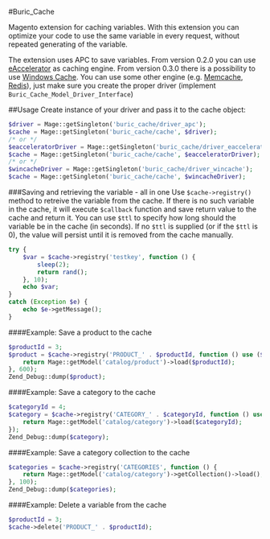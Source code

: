 #Buric_Cache

Magento extension for caching variables.
With this extension you can optimize your code to use the same variable in every request, 
without repeated generating of the variable.

The extension uses APC to save variables.
From version 0.2.0 you can use [eAccelerator](http://eaccelerator.net/) as caching engine.
From version 0.3.0 there is a possibility to use [Windows Cache](http://us1.php.net/manual/en/book.wincache.php).
You can use some other engine (e.g. [Memcache](http://www.php.net/memcache), [Redis](http://redis.io/)), just make sure you create the proper driver (implement ``Buric_Cache_Model_Driver_Interface``)

##Usage
Create instance of your driver and pass it to the cache object:
```php
$driver = Mage::getSingleton('buric_cache/driver_apc');
$cache = Mage::getSingleton('buric_cache/cache', $driver);
/* or */
$eacceleratorDriver = Mage::getSingleton('buric_cache/driver_eaccelerator');
$cache = Mage::getSingleton('buric_cache/cache', $eacceleratorDriver);
/* or */
$wincacheDriver = Mage::getSingleton('buric_cache/driver_wincache');
$cache = Mage::getSingleton('buric_cache/cache', $wincacheDriver);
```
###Saving and retrieving the variable - all in one
Use ``$cache->registry()`` method to retreive the variable from the cache. If there is no such variable in the cache, it will execute ``$callback`` function and save return value to the cache and return it. You can use ``$ttl`` to specify how long should the variable be in the cache (in seconds). If no ``$ttl`` is supplied (or if the ``$ttl`` is 0), the value will persist until it is removed from the cache manually.

```php
try {
    $var = $cache->registry('testkey', function () {
        sleep(2);
        return rand();
    }, 10);
    echo $var;
}
catch (Exception $e) {
    echo $e->getMessage();
}
```
####Example: Save a product to the cache
```php
$productId = 3;
$product = $cache->registry('PRODUCT_' . $productId, function () use ($productId) {
    return Mage::getModel('catalog/product')->load($productId);
}, 600);
Zend_Debug::dump($product);
```
####Example: Save a category to the cache
```php
$categoryId = 4;
$category = $cache->registry('CATEGORY_' . $categoryId, function () use ($categoryId) {
    return Mage::getModel('catalog/category')->load($categoryId);
});
Zend_Debug::dump($category);
```
####Example: Save a category collection to the cache
```php
$categories = $cache->registry('CATEGORIES', function () {
    return Mage::getModel('catalog/category')->getCollection()->load();
}, 100);
Zend_Debug::dump($categories);
```
####Example: Delete a variable from the cache
```php
$productId = 3;
$cache->delete('PRODUCT_' . $productId);
```




